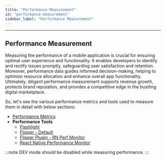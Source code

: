 ```yaml
---
title: "Performance Measurement"
id: "performance-measurement"
sidebar_label: "Performance Measurement"
---
```

---

## Performance Measurement

Measuring the performance of a mobile application is crucial for ensuring optimal user experience and functionality.
It enables developers to identify and rectify issues promptly, safeguarding user satisfaction and retention.
Moreover, performance data guides informed decision-making, helping to optimize resource allocation and enhance overall
app functionality. Ultimately, diligent performance measurement supports revenue growth, protects brand reputation, and
provides a competitive edge in the bustling digital marketplace.

So, let's see the various performance metrics and tools used to measure them in detail with below sections:

- [Performance Metrics](https://docs.wavemaker.com/learn/react-native/performance-metrics)
- **Performance Tools** 
  - [Flashlight](https://docs.wavemaker.com/learn/react-native/flashlight)
  - [Flipper - Default](https://docs.wavemaker.com/learn/react-native/flipper)
  - [Flipper Plugin - RN Perf Monitor](https://docs.wavemaker.com/learn/react-native/rn-perf-monitor)
  - [React Native Performance Monitor](https://docs.wavemaker.com/learn/react-native/react-native-performance-monitor)

:::note
DEV mode should be disabled while measuring performance.
:::
